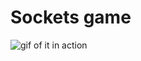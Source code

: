 # Sockets game

![gif of it in action](https://user-images.githubusercontent.com/9408641/29181029-92bde332-7df1-11e7-8122-43bd8031cdfb.gif)
